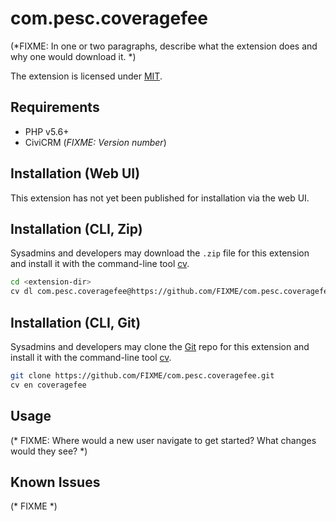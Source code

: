 # com.pesc.coveragefee

(*FIXME: In one or two paragraphs, describe what the extension does and why one would download it. *)

The extension is licensed under [MIT](LICENSE.txt).

## Requirements

* PHP v5.6+
* CiviCRM (*FIXME: Version number*)

## Installation (Web UI)

This extension has not yet been published for installation via the web UI.

## Installation (CLI, Zip)

Sysadmins and developers may download the `.zip` file for this extension and
install it with the command-line tool [cv](https://github.com/civicrm/cv).

```bash
cd <extension-dir>
cv dl com.pesc.coveragefee@https://github.com/FIXME/com.pesc.coveragefee/archive/master.zip
```

## Installation (CLI, Git)

Sysadmins and developers may clone the [Git](https://en.wikipedia.org/wiki/Git) repo for this extension and
install it with the command-line tool [cv](https://github.com/civicrm/cv).

```bash
git clone https://github.com/FIXME/com.pesc.coveragefee.git
cv en coveragefee
```

## Usage

(* FIXME: Where would a new user navigate to get started? What changes would they see? *)

## Known Issues

(* FIXME *)
